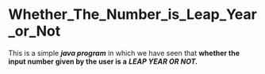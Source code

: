 # Whether_The_Number_is_Leap_Year_or_Not
This is a simple ***java program*** in which we have seen that **whether the input number given by the user is a** ***LEAP YEAR OR NOT.***
